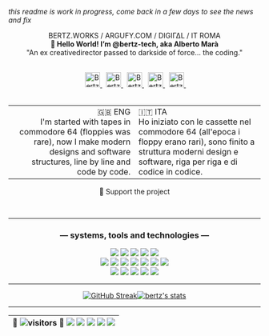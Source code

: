 _this readme is work in progress, come back in a few days to see the news and fix_
<div align="center">


  BERTZ.WORKS / ARGUFY.COM / DIGIΓΔL / IT ROMA<br>
  <b> 👋 Hello World! I’m @bertz-tech, aka Alberto Marà </b> <br>
  "An ex creativedirector passed to darkside of force... the coding."

  <br>
  
  <div class="align-center">
    &nbsp;
    <a align="center" href="https://www.instagram.com/bertz.works/">
      <img alt="Bertz Alberto Marà isntagram" width="30px" src="https://pics.freeicons.io/uploads/icons/png/17970894061555589660-512.png" />
    </a>
    &nbsp;
    <a align="center" href="https://github.com/bertz-tech/" disabled>
      <img alt="Bertz Alberto Marà news" width="30px" src="https://pics.freeicons.io/uploads/icons/png/3842828341530103314-512.png" />
    </a>
    &nbsp;
    <a align="center" href="https://it.linkedin.com/in/amara-linked?trk=people-guest_people_search-card">
      <img alt="Bertz Allberto Marà linkedin" width="30px" src="https://pics.freeicons.io/uploads/icons/png/17063494911559031673-512.png" />
    </a>
    &nbsp;
    <a align="center" href="https://open.spotify.com/user/11175267789?si=74cd3883240641c6">
      <img alt="Bertz Alberto Marà spotify" width="30px" src="https://pics.freeicons.io/uploads/icons/png/16486971491530103324-512.png" />
    </a>
    &nbsp;
    <a align="center" href="https://google.com/" disabled>
      <img alt="Bertz Alberto Marà google" width="30px" src="https://pics.freeicons.io/uploads/icons/png/2630585241548141934-512.png" />
    </a>
    &nbsp;
  </div>
  

  <br>
  

  <table>
    <tr>
      <td align="right" width="50%">
            🇬🇧 ENG<br>I'm started with tapes in commodore 64 (floppies was rare), now I  make modern designs and software structures, line by line and code by code.
      </td>
      <td align="left" width="50%">
            🇮🇹 ITA<br>Ho iniziato con le cassette nel commodore 64 (all'epoca i floppy erano rari), sono finito a struttura moderni design e software, riga per riga e di codice in codice.
      </td>
    </tr>
  </table>

  💖 Support the project
  
  <br>

  ---
  
  <!--
    info:
    >> How to badge:https://shields.io/category/build
    >> All icons: https://simpleicons.org/
  -->
  
  ### –– systems, tools and technologies ––

  <!--
    ![](https://img.shields.io/badge/Compiler-PWA-informational?style=flat-square&logo=PWA&logoColor=white&color=aqua)
  -->  
  
  ![](https://img.shields.io/badge/OS-Debian-informational?style=flat-square&logo=debian&logoColor=white&color=aqua)
  ![](https://img.shields.io/badge/OS-Windows-informational?style=flat-square&logo=Windows&logoColor=white&color=aqua)
  ![](https://img.shields.io/badge/OS-Apple-informational?style=flat-square&logo=Apple&logoColor=white&color=aqua)
  ![](https://img.shields.io/badge/Shell-Bash-informational?style=flat-square&logo=gnu-bash&logoColor=white&color=aqua)
  ![](https://img.shields.io/badge/Cmd-Terminal-informational?style=flat-square&logo=Windows-Terminal&logoColor=white&color=aqua)
  <br>
  ![](https://img.shields.io/badge/Code-JavaScript-informational?style=flat-square&logo=javascript&logoColor=white&color=aqua)
  ![](https://img.shields.io/badge/Code-Php-informational?style=flat-square&logo=Php&logoColor=white&color=aqua)
  ![](https://img.shields.io/badge/Code-CSharp-informational?style=flat-square&logo=CSharp&logoColor=white&color=aqua)
  ![](https://img.shields.io/badge/Node-Js-informational?style=flat-square&logo=Node.js&logoColor=white&color=aqua)
  ![](https://img.shields.io/badge/Engine-Unity-informational?style=flat-square&logo=Unity&logoColor=white&color=aqua)
  ![](https://img.shields.io/badge/Engine-Cordova-informational?style=flat-square&logo=Apache-Cordova&logoColor=white&color=aqua)
  ![](https://img.shields.io/badge/Semantic-Web-informational?style=flat-square&logo=Semantic-Web&logoColor=white&color=aqua)
  <br>
  ![](https://img.shields.io/badge/Tool-Atom-informational?style=flat-square&logo=Atom&logoColor=white&color=aqua)
  ![](https://img.shields.io/badge/Tool-Figma-informational?style=flat-square&logo=Figma&logoColor=white&color=aqua)
  ![](https://img.shields.io/badge/Tool-Adobe-informational?style=flat-square&logo=Adobe&logoColor=white&color=aqua)
  ![](https://img.shields.io/badge/Tool-Wamp-informational?style=flat-square&logo=Wattpad&logoColor=white&color=aqua)
  ![](https://img.shields.io/badge/Tool-Blender-informational?style=flat-square&logo=Blender&logoColor=white&color=aqua)

  ---

  <!-- custom on https://github-readme-streak-stats.herokuapp.com/demo/ -->

<span align="left">[![GitHub Streak](https://github-readme-streak-stats.herokuapp.com?user=bertz-tech&theme=holi-theme&hide_border=true&date_format=M%20j%5B%2C%20Y%5D)](https://git.io/streak-stats)</span><span align="right">[![bertz's stats](https://github-readme-stats.vercel.app/api/wakatime?username=ebfeebe0-ae51-4c38-8521-9b0bf9402c6e)](https://github.com/bertz-tech/github-readme-stats)</span>

  ---

  | 🚀 ![visitors](https://visitor-badge.glitch.me/badge?style=flat-square&page_id=bertz-tech&left_color=black&right_color=aqua) 🧠 ![](https://img.shields.io/badge/_-Development-informational?style=flat&logo=Sharp&logoColor=white&color=gray)&nbsp;![](https://img.shields.io/badge/_-Programming-informational?style=flat&logo=Sharp&logoColor=white&color=gray)&nbsp;![](https://img.shields.io/badge/_-Business-informational?style=flat&logo=Sharp&logoColor=white&color=gray)&nbsp;![](https://img.shields.io/badge/_-Design-informational?style=flat&logo=Sharp&logoColor=white&color=gray) ![](https://img.shields.io/badge/#-UiUXD-informational?style=flat&color=gray) | 
  |:---|
  

</div>


<!--
  find emoji:  https://emojipedia.org/emoji/
  find https://www.google.com/search?client=firefox-b-d&q=addme+to+search
-->

